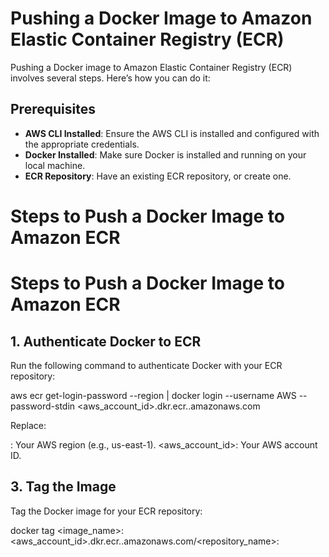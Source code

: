 # Pushing a Docker Image to Amazon Elastic Container Registry (ECR)

Pushing a Docker image to Amazon Elastic Container Registry (ECR) involves several steps. Here’s how you can do it:

## Prerequisites
- **AWS CLI Installed**: Ensure the AWS CLI is installed and configured with the appropriate credentials.
- **Docker Installed**: Make sure Docker is installed and running on your local machine.
- **ECR Repository**: Have an existing ECR repository, or create one.

# Steps to Push a Docker Image to Amazon ECR

# Steps to Push a Docker Image to Amazon ECR

## 1. Authenticate Docker to ECR
Run the following command to authenticate Docker with your ECR repository:


aws ecr get-login-password --region <region> | docker login --username AWS --password-stdin <aws_account_id>.dkr.ecr.<region>.amazonaws.com

Replace:

<region>: Your AWS region (e.g., us-east-1).
<aws_account_id>: Your AWS account ID.


## 3. Tag the Image
Tag the Docker image for your ECR repository:


docker tag <image_name>:<tag> <aws_account_id>.dkr.ecr.<region>.amazonaws.com/<repository_name>:<tag>

